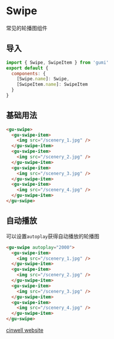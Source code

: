 # Swipe

常见的轮播图组件

<div class="mdoc">
<div class="mdoc-main">

## 导入

```js
import { Swipe, SwipeItem } from 'gumi'
export default {
  components: {
    [Swipe.name]: Swipe,
    [SwipeItem.name]: SwipeItem
  }
}
```

## 基础用法

```html
<gu-swipe>
  <gu-swipe-item>
    <img src="/scenery_1.jpg" />
  </gu-swipe-item>
  <gu-swipe-item>
    <img src="/scenery_2.jpg" />
  </gu-swipe-item>
  <gu-swipe-item>
    <img src="/scenery_3.jpg" />
  </gu-swipe-item>
  <gu-swipe-item>
    <img src="/scenery_4.jpg" />
  </gu-swipe-item>
</gu-swipe>
```

## 自动播放

可以设置`autoplay`获得自动播放的轮播图

```html
<gu-swipe autoplay="2000">
  <gu-swipe-item>
    <img src="/scenery_1.jpg" />
  </gu-swipe-item>
  <gu-swipe-item>
    <img src="/scenery_2.jpg" />
  </gu-swipe-item>
  <gu-swipe-item>
    <img src="/scenery_3.jpg" />
  </gu-swipe-item>
  <gu-swipe-item>
    <img src="/scenery_4.jpg" />
  </gu-swipe-item>
</gu-swipe>
```

</div>

<div class="mdoc-section">

[cinwell website](http://localhost:8080/#/senior/swipe ':include :type=iframe frameborder=no ')

</div>

</div>
